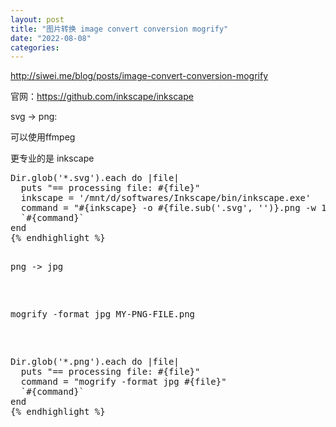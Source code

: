 ```yaml
---
layout: post
title: "图片转换 image convert conversion mogrify"
date: "2022-08-08"
categories: 
---
```

<p><a href="http://siwei.me/blog/posts/image-convert-conversion-mogrify">http://siwei.me/blog/posts/image-convert-conversion-mogrify</a></p>

<p>官网：<a href="https://github.com/inkscape/inkscape">https://github.com/inkscape/inkscape</a></p>

<p>svg -&gt; png:</p>

<p>可以使用ffmpeg</p>

<p>更专业的是 inkscape</p>

<pre class="hljs ruby">
<span class="hljs-constant">Dir</span>.glob(<span class="hljs-string">&#39;*.svg&#39;</span>).each <span class="hljs-keyword">do</span> |file|
  puts <span class="hljs-string">&quot;== processing file: <span class="hljs-subst">#{file}</span>&quot;</span>
  inkscape = <span class="hljs-string">&#39;/mnt/d/softwares/Inkscape/bin/inkscape.exe&#39;</span>
  command = <span class="hljs-string">&quot;<span class="hljs-subst">#{inkscape}</span> -o <span class="hljs-subst">#{file.sub(<span class="hljs-string">&#39;.svg&#39;</span>, <span class="hljs-string">&#39;&#39;</span>)}</span>.png -w 1080 <span class="hljs-subst">#{file}</span>&quot;</span>
  <span class="hljs-string">`<span class="hljs-subst">#{command}</span>`</span>
<span class="hljs-keyword">end</span>
{% endhighlight %}

<p>png -&gt; jpg</p>

<p>mogrify -format jpg MY-PNG-FILE.png</p>

<pre class="hljs ruby">
<span class="hljs-constant">Dir</span>.glob(<span class="hljs-string">&#39;*.png&#39;</span>).each <span class="hljs-keyword">do</span> |file|
  puts <span class="hljs-string">&quot;== processing file: <span class="hljs-subst">#{file}</span>&quot;</span>
  command = <span class="hljs-string">&quot;mogrify -format jpg <span class="hljs-subst">#{file}</span>&quot;</span>
  <span class="hljs-string">`<span class="hljs-subst">#{command}</span>`</span>
<span class="hljs-keyword">end</span>
{% endhighlight %}

